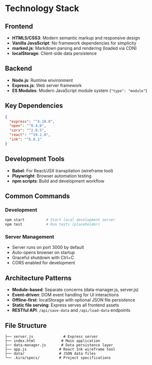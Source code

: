 # Technology Stack

## Frontend
- **HTML5/CSS3**: Modern semantic markup and responsive design
- **Vanilla JavaScript**: No framework dependencies for simplicity
- **marked.js**: Markdown parsing and rendering (loaded via CDN)
- **localStorage**: Client-side data persistence

## Backend
- **Node.js**: Runtime environment
- **Express.js**: Web server framework
- **ES Modules**: Modern JavaScript module system (`"type": "module"`)

## Key Dependencies
```json
{
  "express": "^4.18.0",
  "open": "^8.4.0", 
  "cors": "^2.8.5",
  "react": "^19.1.0",
  "ink": "^6.0.1"
}
```

## Development Tools
- **Babel**: For React/JSX transpilation (wireframe tool)
- **Playwright**: Browser automation testing
- **npm scripts**: Build and development workflow

## Common Commands

### Development
```bash
npm start          # Start local development server
npm test           # Run tests (placeholder)
```

### Server Management
- Server runs on port 3000 by default
- Auto-opens browser on startup
- Graceful shutdown with Ctrl+C
- CORS enabled for development

## Architecture Patterns
- **Module-based**: Separate concerns (data-manager.js, server.js)
- **Event-driven**: DOM event handling for UI interactions
- **Offline-first**: localStorage with optional JSON file persistence
- **Static file serving**: Express serves all frontend assets
- **RESTful API**: `/api/save-data` and `/api/load-data` endpoints

## File Structure
```
├── server.js              # Express server
├── index.html            # Main application
├── data-manager.js       # Data persistence layer
├── app.js               # React Ink wireframe tool
├── data/                # JSON data files
└── .kiro/specs/         # Project specifications
```
